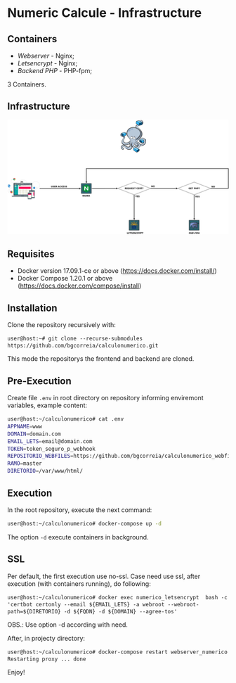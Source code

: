 # Numeric Calcule - Infrastructure

## Containers

- *Webserver* - Nginx;
- *Letsencrypt* - Nginx;
- *Backend PHP* - PHP-fpm;

3 Containers.

## Infrastructure

![Infrastructure calculonumerico](build/infra-calculonumerico.jpeg)

## Requisites

- Docker version 17.09.1-ce or above (https://docs.docker.com/install/)
- Docker Compose 1.20.1 or above (https://docs.docker.com/compose/install)

## Installation

Clone the repository recursively with:
```
user@host:~# git clone --recurse-submodules https://github.com/bgcorreia/calculonumerico.git
```
This mode the repositorys the frontend and backend are cloned.


## Pre-Execution

Create file `.env` in root directory on repository informing enviremont variables, example content:

```bash
user@host:~/calculonumerico# cat .env
APPNAME=www
DOMAIN=domain.com
EMAIL_LETS=email@domain.com
TOKEN=token_seguro_p_webhook
REPOSITORIO_WEBFILES=https://github.com/bgcorreia/calculonumerico_webfiles.git
RAMO=master
DIRETORIO=/var/www/html/
```

## Execution

In the root repository, execute the next command:

```bash
user@host:~/calculonumerico# docker-compose up -d
```
The option `-d` execute containers in background.

## SSL

Per default, the first execution use no-ssl. Case need use ssl, after execution (with containers running), do following:

```
user@host:~/calculonumerico# docker exec numerico_letsencrypt  bash -c 'certbot certonly --email ${EMAIL_LETS} -a webroot --webroot-path=${DIRETORIO} -d ${FQDN} -d ${DOMAIN} --agree-tos'
```

OBS.: Use option -d according with need.

After, in projecty directory:

```
user@host:~/calculonumerico# docker-compose restart webserver_numerico
Restarting proxy ... done
```

Enjoy!
